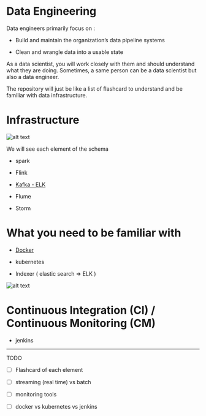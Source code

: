# Data Engineering

Data engineers primarily focus on :

- Build and maintain the organization’s data pipeline systems

- Clean and wrangle data into a usable state

As a data scientist, you will work closely with them and should understand what they are doing.
Sometimes, a same person can be a data scientist but also a data engineer.

The repository will just be like a list of flashcard to understand and be familiar with data infrastructure.

# Infrastructure

![alt text](https://github.com/laurazh/interesting_stuff/blob/master/Data%20Engineering/Image/archi_example.png)

We will see each element of the schema

- spark

- Flink

-  [Kafka - ELK](https://github.com/laurazh/interesting_stuff/tree/master/Data%20Engineering/Kafka)

- Flume

- Storm

# What you need to be familiar with

-  [Docker](https://github.com/laurazh/interesting_stuff/tree/master/Data%20Engineering/Docker)

- kubernetes  

- Indexer ( elastic search => ELK )

![alt text](https://github.com/laurazh/interesting_stuff/blob/master/Data%20Engineering/Image/container_vs_vm.png)

# Continuous Integration (CI) / Continuous Monitoring (CM)

- jenkins

------------------------------------------------
TODO

- [ ] Flashcard of each element
- [ ] streaming (real time) vs batch 
- [ ] monitoring tools
- [ ] docker vs kubernetes vs jenkins





